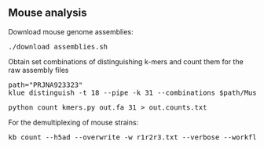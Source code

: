 ## Mouse analysis

Download mouse genome assemblies:

<pre>./download_assemblies.sh</pre>

Obtain set combinations of distinguishing k-mers and count them for the raw assembly files


<pre>path="PRJNA923323"
klue distinguish -t 18 --pipe -k 31 --combinations $path/Mus_musculus_c57bl6j.fa.gz $path/Mus_musculus_casteij.fa.gz $path/Mus_musculus_aj.fa.gz $path/Mus_musculus_129s1svimj.fa.gz $path/Mus_musculus_nodshiltj.fa.gz $path/Mus_musculus_nzohlltj.fa.gz $path/Mus_musculus_pwkphj.fa.gz $path/Mus_musculus_wsbeij.fa.gz > out.fa
</pre>

<pre>python count_kmers.py out.fa 31 > out.counts.txt</pre>

For the demultiplexing of mouse strains:

<pre>kb count --h5ad --overwrite -w r1r2r3.txt --verbose --workflow=standard -g distinguish.Mus_musculus.Mus_musculus_aj_Mus_musculus_pwkphj.t2g -x 1,10,18,1,48,56,1,78,86:1,0,10:0,0,0 -i distinguish.Mus_musculus_aj_Mus_musculus_pwkphj.idx -t 24 -o out_demultiplex_Mus_musculus_aj_Mus_musculus_pwkphj/ --batch-barcodes batch_all6.txt</pre>

